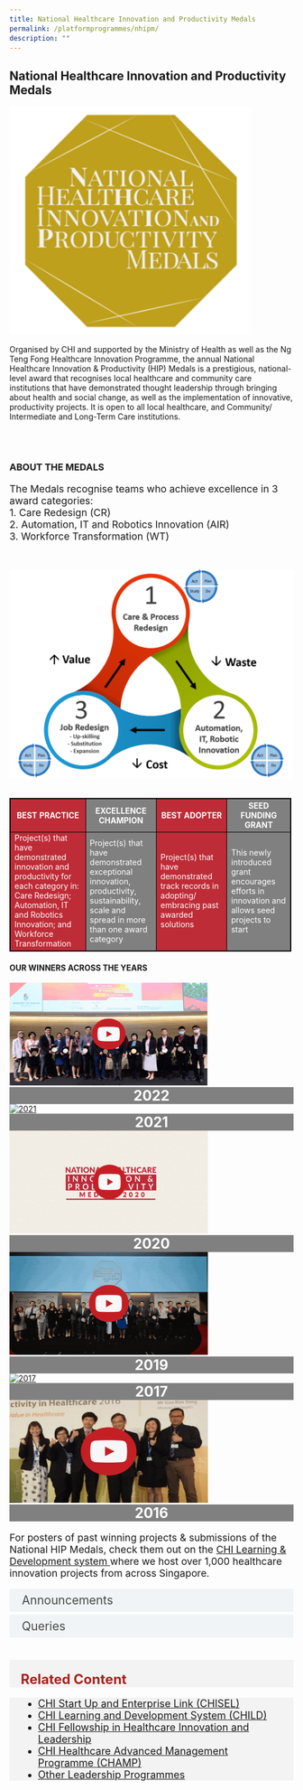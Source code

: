 ```yaml
---
title: National Healthcare Innovation and Productivity Medals
permalink: /platformprogrammes/nhipm/
description: ""
---
```

<h2> National Healthcare Innovation and Productivity Medals</h2>

<div>
<div class="row">
<div class="col"> 
<img alt="1st person" class="middle" src="/images/nhippic.PNG">
		<div class="header"></div>


</div>
	<div class="col"> 
	<div class="header"><p>Organised by CHI and supported by the Ministry of Health as well as the Ng Teng Fong Healthcare Innovation Programme, the annual National Healthcare Innovation &amp; Productivity (HIP) Medals is a prestigious, national-level award that recognises local healthcare and community care institutions that have demonstrated thought leadership through bringing about health and social change, as well as the implementation of innovative, productivity projects. It is open to all local healthcare, and Community/ Intermediate and Long-Term Care institutions.</p>
 </div><br></div></div>
 </div>
 
<div>
 <div class="row">
<div class="col"> 
<br>
		<div class="header"><h3>ABOUT THE MEDALS </h3>
<p style="font-size: 1.25em">The Medals recognise teams who achieve excellence in 3 award categories:<br>
1.	Care Redesign (CR)<br>
2.	Automation, IT and Robotics Innovation (AIR)<br>
	3.	Workforce Transformation (WT)</p></div><br><p></p>


</div>
	<div class="col"> 
<img alt="1st person" src="/images/au_system_innovation.png"><br>
	<div class="header"><b>
 </b></div><br></div></div>
	
<style>
table, th, td{
  border: 1px solid black;
  border-collapse: collapse;
	width: 500px;
	color: white;
}
	
th {
  text-align: center;
}

th:nth-child(even),td:nth-child(even) {
  background-color: grey;
}
th:nth-child(odd),td:nth-child(odd) {
  background-color: #be2c37;
}
</style>
	
	
 <div>
 <table class="table">
  <thead>
    <tr>
      <th style="color: white; text-align:center;" scope="col">BEST PRACTICE</th>
      <th style="color: white; background-color: grey; text\-align:center;" scope="col">EXCELLENCE CHAMPION</th>
      <th style="color: white; text-align:center;" scope="col">BEST ADOPTER</th>
			<th style="color: white; background-color: grey; text\-align:center;" scope="col">SEED FUNDING GRANT</th>
    </tr>
  </thead>
  <tbody>
    <tr>
      <td scope="row">Project(s) that have demonstrated innovation and productivity for each category in:
Care Redesign; Automation, IT and Robotics Innovation; and Workforce Transformation</td>
			<td>Project(s) that have demonstrated exceptional innovation, productivity, sustainability, scale and spread in more than one award category</td>
      <td>Project(s) that have demonstrated track records in adopting/ embracing past awarded solutions </td>
			<td>This newly introduced grant encourages efforts in innovation and allows seed projects to start</td>
    </tr>
   
  </tbody>
</table>
</div>
	
<h4>OUR WINNERS ACROSS THE YEARS</h4>

<div class="row">
<div class="col"> 
<a href="https://chiinnovate2023.klobbi.com/"><img alt="2022" style="width:352px; height:182px;" src="/images/Nhip/2022gif.gif"></a>
		<div class="header" style="background-color:grey;color:white;font-size:25px;"><center><b>2022 </b></center></div>
		<div class="para">
</div>


</div>
	<div class="col"> 
<a href="https://youtube.com/playlist?list=PLTrhD5VOFZmq6mcZpncp68g9FR1-Vi_Sa"><img alt="2021" style="width:352px; height:182px;" src="/images/Nhip/2021gif.gif"></a>
	<div class="header" style="background-color:grey;color:white;font-size:25px;"><center><b>2021</b></center></div>
	<div class="para">
</div>


</div>
	<div class="col"> 
<a href="https://youtube.com/playlist?list=PLTrhD5VOFZmqv3n_Ncc5Yf_Th372lr8gJ"><img alt="2020" style="width:352px; height:182px;" src="/images/Nhip/2020gif.gif"></a>
	<div class="header" style="background-color:grey;color:white;font-size:25px;"><center><b>2020</b></center></div>
	<div class="para">
</div>
</div></div>

<div class="row">
<div class="col"> 
<a href="https://youtube.com/playlist?list=PLTrhD5VOFZmpPGnw2xV5k1XkYflONYLXJ"><img alt="2019" style="width:352px; height:182px;" src="/images/Nhip/2019gif.gif"></a>
		<div class="header" style="background-color:grey;color:white;font-size:25px;"><center><b>2019 </b></center></div>
		<div class="para">
</div>


</div>
	<div class="col"> 
<a href="https://youtube.com/playlist?list=PLTrhD5VOFZmohAw0cXSJJZukQLU7EnhMs"><img alt="2017" style="width:352px; height:182px;" src="/images/Nhip/2017gif.gif"></a>
	<div class="header" style="background-color:grey;color:white;font-size:25px;"><center><b>2017</b></center></div>
	<div class="para">
</div>


</div>
	<div class="col"> 
<a href="https://youtube.com/playlist?list=PLTrhD5VOFZmon339X0ad-1kkAe__Xu4p7"><img alt="2016" style="width:352px; height:182px;" src="/images/Nhip/2016gif.gif"></a>
	<div class="header" style="background-color:grey;color:white;font-size:25px;"><center><b>2016</b></center></div>
	<div class="para">
</div>
</div></div>


<p style="font-size: 1.25em">For posters of past winning projects &amp; submissions of the National HIP Medals, check them out on the <a href="to be added">CHI Learning &amp; Development system </a> where we host over 1,000 healthcare innovation projects from across Singapore.</p>

<style>

input {
	display: none;
}
label {
	display: block;
	padding: 8px 22px;
	margin: 0 0 5px 0;
	cursor: pointor;
	background: #F0F4F6;
	border-radius: 3px;
	width=100%;
	color: #484848;
	transition: ease .5s;
	font-size: 1.5em;
}

label:hover {
	background: #BD2D37;
	color: #FFF;
}

.accordion-content {
	display: block;
	padding: 8px 22px;
	margin: 0 0 5px 0;
	border-radius: 3px;
	font-size: 1.25em;
}

input + label + .accordion-content {
	display: none;
}

input:checked + label + .accordion-content {
	display: none;
}

input:checked + label + .accordion-content {
	display: block;
}

</style>
<!-- End of accordion -->

<div class="container">

<div>
	<input id="title1" type="checkbox"><label for="title1">Announcements</label>
	<div class="accordion-content">
	<div class="para">This year’s call for submission has closed. Stay tuned for the results post July 2023 and keep an eye on this space for 2024 Call for Submission. 

</div>
	</div>
	<input id="title2" type="checkbox"><label for="title2">Queries</label>
	<div class="accordion-content">
	<div class="para">If you have any queries, please contact the National HIP Secretariat at <a href="nhip@chi.sg">nhip@chi.sg</a> 
</div>
	</div>

</div></div></div>
<br><br>
<div style="font-size:24px; font-weight: 700; color: #a6221c; background-color: #f3f3f3; padding: 20px 0px 0px 20px;" class="row"> Related Content</div>

<div style="font-size:18px ;background-color: #f3f3f3; padding: 0px 25px 0px 20px;" class="row">
	<ul>
		<li><a href="/platformprogrammes/chisel/">CHI Start Up and Enterprise Link (CHISEL)</a></li>
			<li><a href="/platformprogrammes/child/">CHI Learning and Development System (CHILD)</a></li>
			<li><a href="/platformprogrammes/chi-fellowship/">CHI Fellowship in Healthcare Innovation and Leadership</a></li>
	<li><a href="/platformprogrammes/chi-champ/">CHI Healthcare Advanced Management Programme (CHAMP)</a></li>
	<li><a href="/platformprogrammes/otherprogrammes/">Other Leadership Programmes</a></li>
	</ul>
</div>